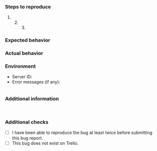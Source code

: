 <!--
Before reporting any bug, you should check the Trello beforehand to see if the bug has already been reported. If you've checked and it's not there, then continue with your issue report. The Trello can be found here: https://trello.com/b/8Otuk5R1/antares
-->

### Steps to reproduce

<!-- Tell us how to produce this issue ourselves.
You should try to provide as much detail as possible.
Screenshots are a huge help with error messages especially!>
If we cannot recreate it, we won't be able to figure out how to fix it. -->

1. 2. 3.

### Expected behavior

<!-- Tell us what you would expect to happen if the bug didn't exist. -->

### Actual behavior

<!-- Tell us what is ACTUALLY happening. i.e, what is broken or not working correctly. -->

### Environment

- Server ID:
  <!-- Don't know how to get your server ID? Do `a!roleid guild`. -->
- Error messages (if any):

```

```

### Additional information

<!-- Here would be a good place to include any other information necessary to this bug report. Screenshots should go here - GitHub supports pasting screenshots from clipboard directly, no need to upload to imgur or another site. -->

<br />

### Additional checks

<!-- READ THESE CAREFULLY BEFORE SUBMITTING YOUR BUG REPORT.
If you haven't read these, we will close your bug report and mark it as invalid.
To check them, put an X between the square brackets, so it looks like this - [X] -->

- [ ] I have been able to reproduce the bug at least twice before submitting this bug report.
- [ ] This bug does not exist on Trello.
